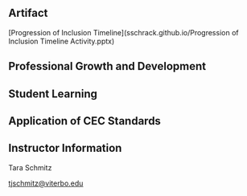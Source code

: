 ## Artifact
[Progression of Inclusion Timeline](sschrack.github.io/Progression of Inclusion Timeline Activity.pptx) 

## Professional Growth and Development

## Student Learning

## Application of CEC Standards

## Instructor Information

Tara Schmitz

[tjschmitz@viterbo.edu](tjschmitz@viterbo.edu)
